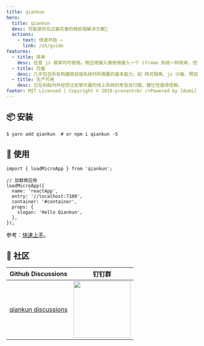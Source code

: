 ```yaml
---
title: qiankun
hero:
  title: qiankun
  desc: 可能是你见过最完善的微前端解决方案🧐
  actions:
    - text: 快速开始 →
      link: /zh/guide
features:
  - title: 简单
    desc: 任意 js 框架均可使用。微应用接入像使用接入一个 iframe 系统一样简单，但实际不是 iframe。
  - title: 完备
    desc: 几乎包含所有构建微前端系统时所需要的基本能力，如 样式隔离、js 沙箱、预加载等。
  - title: 生产可用
    desc: 已在蚂蚁内外经受过足够大量的线上系统的考验及打磨，健壮性值得信赖。
footer: MIT Licensed | Copyright © 2019-present<br />Powered by [dumi](https://d.umijs.org)
---
```


## 📦 安装

```shell
$ yarn add qiankun  # or npm i qiankun -S
```

## 🔨 使用

```tsx
import { loadMicroApp } from 'qiankun';

// 加载微应用
loadMicroApp({
  name: 'reactApp',
  entry: '//localhost:7100',
  container: '#container',
  props: {
    slogan: 'Hello Qiankun',
  },
});
```

参考：[快速上手](/zh/guide/getting-started)。

## 👬 社区

| Github Discussions | 钉钉群 |
| --- | --- |
| [qiankun discussions](https://github.com/umijs/qiankun/discussions) | <img src="https://gw.alipayobjects.com/mdn/rms_655822/afts/img/A*fqcCSK2OyjEAAAAAAAAAAAAAARQnAQ" width="150" /> |

